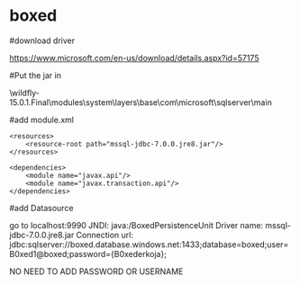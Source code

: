 # boxed

#download driver

https://www.microsoft.com/en-us/download/details.aspx?id=57175

#Put the jar in 

\wildfly-15.0.1.Final\modules\system\layers\base\com\microsoft\sqlserver\main

#add module.xml

<module name="com.microsoft.sqlserver" xmlns="urn:jboss:module:1.3">

    <resources>
        <resource-root path="mssql-jdbc-7.0.0.jre8.jar"/>
    </resources>

    <dependencies>
        <module name="javax.api"/>
        <module name="javax.transaction.api"/>
    </dependencies>

</module>

#add Datasource

go to localhost:9990
JNDI: java:/BoxedPersistenceUnit
Driver name: mssql-jdbc-7.0.0.jre8.jar
Connection url: 
jdbc:sqlserver://boxed.database.windows.net:1433;database=boxed;user=B0xed1@boxed;password={B0xederkoja};

NO NEED TO ADD PASSWORD OR USERNAME

